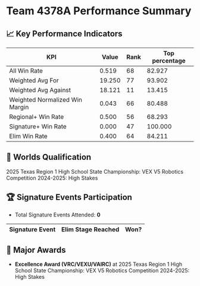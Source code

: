 # Team 4378A Performance Summary

## 📈 Key Performance Indicators
| KPI | Value | Rank | Top percentage |
| --- | ----- | ---- | ----- |
| All Win Rate | 0.519 | 68 | 82.927 |
| Weighted Avg For | 19.250 | 77 | 93.902 |
| Weighted Avg Against | 18.121 | 11 | 13.415 |
| Weighted Normalized Win Margin | 0.043 | 66 | 80.488 |
| Regional+ Win Rate | 0.500 | 56 | 68.293 |
| Signature+ Win Rate | 0.000 | 47 | 100.000 |
| Elim Win Rate | 0.400 | 64 | 84.211 |


## 🎯 Worlds Qualification
2025 Texas Region 1 High School State Championship: VEX V5 Robotics Competition 2024-2025: High Stakes

## 🏆 Signature Events Participation
- Total Signature Events Attended: **0**

| Signature Event | Elim Stage Reached | Won? |
|:----------------|:-------------------|:----|


## 🥇 Major Awards
- **Excellence Award (VRC/VEXU/VAIRC)** at 2025 Texas Region 1 High School State Championship: VEX V5 Robotics Competition 2024-2025: High Stakes

